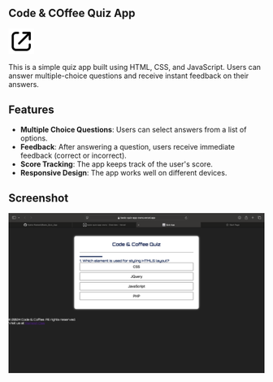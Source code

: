 ## **Code & COffee Quiz App** <a href="https://basic-quiz-app-zwns.vercel.app">
  <img src="/image.png" width="50" height="50" />
</a>

This is a simple quiz app built using HTML, CSS, and JavaScript. Users can answer multiple-choice questions and receive instant feedback on their answers.

## Features

- **Multiple Choice Questions**: Users can select answers from a list of options.
- **Feedback**: After answering a question, users receive immediate feedback (correct or incorrect).
- **Score Tracking**: The app keeps track of the user's score.
- **Responsive Design**: The app works well on different devices.

## Screenshot

![image-2](./Layout.png)